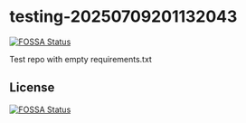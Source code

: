 # testing-20250709201132043
[![FOSSA Status](https://app.fossa.com/api/projects/git%2Bgithub.com%2Fkirogum%2Ftesting-20250709201132043.svg?type=shield)](https://app.fossa.com/projects/git%2Bgithub.com%2Fkirogum%2Ftesting-20250709201132043?ref=badge_shield)

Test repo with empty requirements.txt


## License
[![FOSSA Status](https://app.fossa.com/api/projects/git%2Bgithub.com%2Fkirogum%2Ftesting-20250709201132043.svg?type=large)](https://app.fossa.com/projects/git%2Bgithub.com%2Fkirogum%2Ftesting-20250709201132043?ref=badge_large)